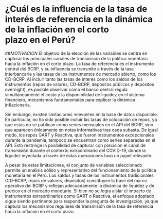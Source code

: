 # ¿Cuál es la influencia de la tasa de interés de referencia en la dinámica de la inflación en el corto plazo en el Perú?
##*MOTIVACION*
El objetivo de la elección de las variables se centra en capturar los principales canales de transmisión de la política monetaria hacia la inflación en el corto plazo. La tasa de referencia es el instrumento central del BCRP, y su influencia se transmite a través de la tasa interbancaria y las tasas de los instrumentos de mercado abierto, como los CD-BCRP. Al incluir tanto las tasas de interés como los saldos de los instrumentos (repos de valores, CD-BCRP, depósitos públicos y depósitos overnight), es posible observar cómo el banco central regula simultáneamente el costo y la disponibilidad de liquidez en el sistema financiero, mecanismos fundamentales para explicar la dinámica inflacionaria.

Sin embargo, existen limitaciones relevantes en la base de datos disponible. En particular, no ha sido posible incluir las tasas de colocación de repos, ya que estas no se publican como series mensuales en el API del BCRP, sino que aparecen únicamente en notas informativas tras cada subasta. De igual modo, los repos GART y Reactiva, que fueron instrumentos excepcionales durante la pandemia, tampoco se encuentran como series separadas en el API. Esto restringe la posibilidad de capturar con precisión el canal de transmisión durante el contexto extraordinario del COVID-19, donde la liquidez inyectada a través de estas operaciones tuvo un papel relevante.

A pesar de estas limitaciones, el conjunto de variables seleccionado permite un análisis sólido y representativo del funcionamiento de la política monetaria en el Perú. Los saldos y tasas de los instrumentos tradicionales (CD-BCRP, repos de valores, depósitos) constituyen la base del marco operativo del BCRP y reflejan adecuadamente la dinámica de liquidez y de precios en el mercado monetario. Si bien no se logra aislar el impacto de instrumentos extraordinarios como GART o Reactiva, el enfoque adoptado sigue siendo pertinente para responder la pregunta de investigación, ya que captura los mecanismos regulares de transmisión de la tasa de referencia hacia la inflación en el corto plazo.
